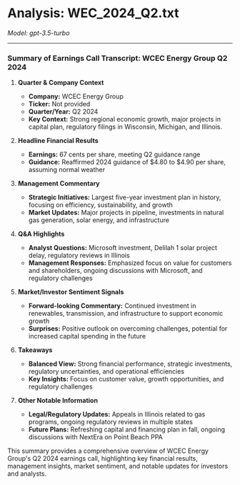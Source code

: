 # Analysis: WEC_2024_Q2.txt

*Model: gpt-3.5-turbo*

---

### Summary of Earnings Call Transcript: WCEC Energy Group Q2 2024

1. **Quarter & Company Context**
   - **Company:** WCEC Energy Group
   - **Ticker:** Not provided
   - **Quarter/Year:** Q2 2024
   - **Key Context:** Strong regional economic growth, major projects in capital plan, regulatory filings in Wisconsin, Michigan, and Illinois.

2. **Headline Financial Results**
   - **Earnings:** 67 cents per share, meeting Q2 guidance range
   - **Guidance:** Reaffirmed 2024 guidance of $4.80 to $4.90 per share, assuming normal weather

3. **Management Commentary**
   - **Strategic Initiatives:** Largest five-year investment plan in history, focusing on efficiency, sustainability, and growth
   - **Market Updates:** Major projects in pipeline, investments in natural gas generation, solar energy, and infrastructure

4. **Q&A Highlights**
   - **Analyst Questions:** Microsoft investment, Delilah 1 solar project delay, regulatory reviews in Illinois
   - **Management Responses:** Emphasized focus on value for customers and shareholders, ongoing discussions with Microsoft, and regulatory challenges

5. **Market/Investor Sentiment Signals**
   - **Forward-looking Commentary:** Continued investment in renewables, transmission, and infrastructure to support economic growth
   - **Surprises:** Positive outlook on overcoming challenges, potential for increased capital spending in the future

6. **Takeaways**
   - **Balanced View:** Strong financial performance, strategic investments, regulatory uncertainties, and operational efficiencies
   - **Key Insights:** Focus on customer value, growth opportunities, and regulatory challenges

7. **Other Notable Information**
   - **Legal/Regulatory Updates:** Appeals in Illinois related to gas programs, ongoing regulatory reviews in multiple states
   - **Future Plans:** Refreshing capital and financing plan in fall, ongoing discussions with NextEra on Point Beach PPA

This summary provides a comprehensive overview of WCEC Energy Group's Q2 2024 earnings call, highlighting key financial results, management insights, market sentiment, and notable updates for investors and analysts.